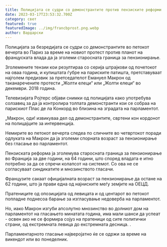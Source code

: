 ```yaml
---
title: Полицијата се судри со демонстрантите против пензиските реформи во Париз
date: 2023-03-17T23:53:32.700Z
category: свет
featured: true
featuredImage: ../img/francbprost.png.webp
author: Вардарски
---
```


Полицијата за безредијата се судри со демонстрантите во петокот вечерта во Париз за време на новиот протест против планот на француската влада да ја зголеми старосната граница за пензионирање.

Зголемените тензии кои резултираа со серија штрајкови од почетокот на оваа година, и купиштата ѓубре на париските патишта, претставуваат најголем предизвик за претседателот Емануел Макрон од таканаречените протести „Жолти елеци“ или „Жолти елеци“ во декември. 2018 година.

Телевизијата Ројтерс објави снимки од полицијата како употребува солзавец за да ја контролира толпата демонстранти кои се собраа на парискиот Плас де ла Конкорд во близина на зградата на парламентот.

„Макрон, оди! извикуваа дел од демонстрантите, свртени кон кордонот на полицајците за интервенција.

Немирите во петокот вечерта следеа по сличните во четвртокот поради одлуката на Макрон да ја зголеми спорната возраст за пензионирање без гласање во парламентот.

Пензиската реформа ја зголемува старосната граница за пензионирање во Франција за две години, на 64 години, што според владата е итно потребно за да се спречи колапсот на системот. Со ова не се согласуваат синдикатите и мнозинството гласачи.

Французите сакаат официјалната возраст за пензионирање да остане на 62 години, што ја прави една од најниските меѓу земјите на ОЕЦД.

Пратениците од опозицијата од левицата и од центарот во петокот попладне поднесоа барање за изгласување недоверба на парламентот.

Но, иако Макрон изгуби апсолутно мнозинство во долниот дом на парламентот на гласањето минатата година, има мали шанси да успеат - освен ако не се формира сојуз на пратеници од сите политички страни, од екстремната левица до екстремната десница. .

Парламентарното гласање најверојатно ќе се одржи за време на викендот или во понеделник.
